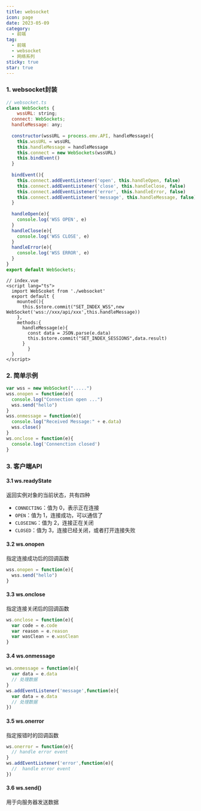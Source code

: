 ```yaml
---
title: websocket
icon: page
date: 2023-05-09
category:
  - 前端
tag:
  - 前端
  - websocket
  - 网络系列
sticky: true
star: true
---
```


<!-- more -->

### 1. websocket封装

```js
// websocket.ts
class WebSockets {
	wssURL: string;
  connect: WebSockets;
  handleMessage: any;
  
  constructor(wssURL = process.emv.API, handleMessage){
    this.wssURL = wssURL
    this.handleMessage = handleMessage
    this.connect = new WebSockets(wssURL)
    this.bindEvent()
  }
  
  bindEvent(){
    this.connect.addEventListener('open', this.handleOpen, false)
    this.connect.addEventListener('close', this.handleClose, false)
    this.connect.addEventListener('error', this.handleError, false)
    this.connect.addEventListener('message', this.handleMessage, false)
  }
  
  handleOpen(e){
    console.log('WSS OPEN', e)
  }
  handleClose(e){
    console.log('WSS CLOSE', e)
  }
  handleError(e){
    console.log('WSS ERROR', e)
  }
}
export default WebSockets;
```

```vue
// index.vue
<script lang="ts">
  import WebScoket from './websocket'
  export default {
    mounted(){
      this.$store.commit("SET_INDEX_WSS",new WebSocket('wss://xxx/api/xxx',this.handleMessage))
    },
    methods:{
      handleMessage(e){
        const data = JSON.parse(e.data)
        this.$store.commit("SET_INDEX_SESSIONS",data.result)
      }
		}
  }
</script>
```



### 2. 简单示例

```js
var wss = new WebSocket(".....")
wss.onopen = function(e){
  console.log("Connection open ...")
  wss.send("hello")
}
wss.onmessage = function(e){
  console.log("Received Message:" + e.data)
  wss.close()
}
ws.onclose = function(e){
  console.log('Connenction closed')
}
```

### 3. 客户端API

#### 3.1 ws.readyState

返回实例对象的当前状态，共有四种

- `CONNECTING`：值为 0，表示正在连接
- `OPEN`：值为 1，连接成功，可以通信了
- `CLOSEING`：值为 2，连接正在关闭
- `CLOSED`：值为 3，连接已经关闭，或者打开连接失败

#### 3.2 ws.onopen

指定连接成功后的回调函数

```js
wss.onopen = function(e){
  wss.send("hello")
}
```

#### 3.3 ws.onclose

指定连接关闭后的回调函数

```js
ws.onclose = function(e){
  var code = e.code
  var reason = e.reason
  var wasClean = e.wasClean
}
```

#### 3.4 ws.onmessage

```js
ws.onmessage = function(e){
  var data = e.data
  // 处理数据
}
ws.addEventListener('message',function(e){
  var data = e.data
  // 处理数据
})
```

#### 3.5 ws.onerror

指定报错时的回调函数

```js
ws.onerror = function(e){
  // handle error event
}
ws.addEventListener('error',function(e){
  //  handle error event
})
```



#### 3.6 ws.send()

用于向服务器发送数据